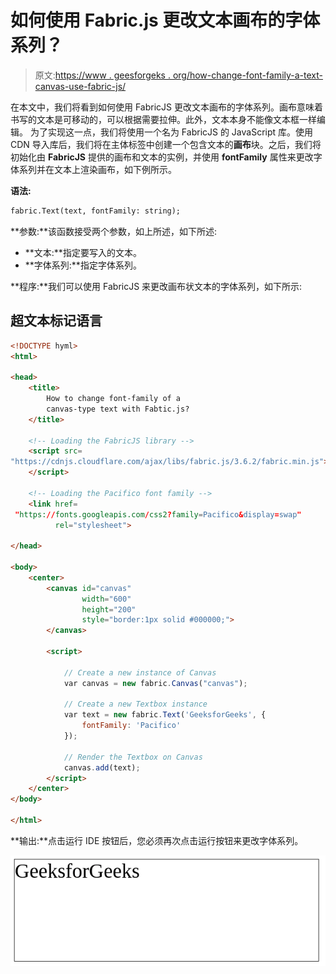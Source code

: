 # 如何使用 Fabric.js 更改文本画布的字体系列？

> 原文:[https://www . geesforgeks . org/how-change-font-family-a-text-canvas-use-fabric-js/](https://www.geeksforgeeks.org/how-to-change-font-family-of-a-text-canvas-using-fabric-js/)

在本文中，我们将看到如何使用 FabricJS 更改文本画布的字体系列。画布意味着书写的文本是可移动的，可以根据需要拉伸。此外，文本本身不能像文本框一样编辑。
为了实现这一点，我们将使用一个名为 FabricJS 的 JavaScript 库。使用 CDN 导入库后，我们将在主体标签中创建一个包含文本的**画布**块。之后，我们将初始化由 **FabricJS** 提供的画布和文本的实例，并使用 **fontFamily** 属性来更改字体系列并在文本上渲染画布，如下例所示。

**语法:**

```html
fabric.Text(text, fontFamily: string);
```

**参数:**该函数接受两个参数，如上所述，如下所述:

*   **文本:**指定要写入的文本。
*   **字体系列:**指定字体系列。

**程序:**我们可以使用 FabricJS 来更改画布状文本的字体系列，如下所示:

## 超文本标记语言

```html
<!DOCTYPE hyml>
<html>

<head>
    <title>
        How to change font-family of a
        canvas-type text with Fabtic.js?
    </title>

    <!-- Loading the FabricJS library -->
    <script src=
"https://cdnjs.cloudflare.com/ajax/libs/fabric.js/3.6.2/fabric.min.js">
    </script>

    <!-- Loading the Pacifico font family -->
    <link href=
 "https://fonts.googleapis.com/css2?family=Pacifico&display=swap"
          rel="stylesheet">

</head>

<body>
    <center>
        <canvas id="canvas"
                width="600"
                height="200"
                style="border:1px solid #000000;">
        </canvas>

        <script>

            // Create a new instance of Canvas
            var canvas = new fabric.Canvas("canvas");

            // Create a new Textbox instance
            var text = new fabric.Text('GeeksforGeeks', {
                fontFamily: 'Pacifico'
            });

            // Render the Textbox on Canvas
            canvas.add(text);
        </script>
    </center>
</body>

</html>
```

**输出:**点击运行 IDE 按钮后，您必须再次点击运行按钮来更改字体系列。

![](img/9ebe12ff59ad21abe68ccb4fa9f8d408.png)